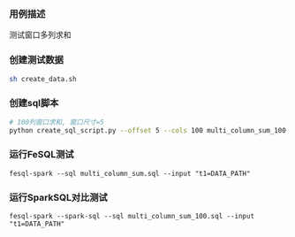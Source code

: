 ### 用例描述
测试窗口多列求和

### 创建测试数据
```bash
sh create_data.sh
```

### 创建sql脚本
```bash
# 100列窗口求和, 窗口尺寸=5
python create_sql_script.py --offset 5 --cols 100 multi_column_sum_100.sql
```

### 运行FeSQL测试
```
fesql-spark --sql multi_column_sum.sql --input "t1=DATA_PATH"
```

### 运行SparkSQL对比测试
```
fesql-spark --spark-sql --sql multi_column_sum_100.sql --input "t1=DATA_PATH"
```
